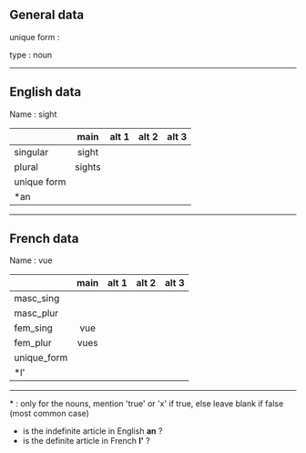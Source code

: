 ## General data

unique form :

type : noun

---

## English data

Name : sight

|             |  main  | alt 1 | alt 2 | alt 3 |
| :---------- | :----: | :---: | :---: | ----- |
| singular    | sight  |       |       |       |
| plural      | sights |       |       |       |
| unique form |        |       |       |       |
| \*an        |        |       |       |       |

---

## French data

Name : vue

|             | main | alt 1 | alt 2 | alt 3 |
| :---------- | :--: | :---: | :---: | :---: |
| masc_sing   |      |       |       |       |
| masc_plur   |      |       |       |       |
| fem_sing    | vue  |       |       |       |
| fem_plur    | vues |       |       |       |
| unique_form |      |       |       |       |
| \*l'        |      |       |       |       |

---

\* : only for the nouns, mention 'true' or 'x' if true, else leave blank if false (most common case)

- is the indefinite article in English **an** ?
- is the definite article in French **l'** ?
